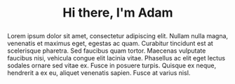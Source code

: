 # <p align="center">Hi there, I'm Adam</p>
<p>Lorem ipsum dolor sit amet, consectetur adipiscing elit. Nullam nulla magna, venenatis et maximus eget, egestas ac quam. Curabitur tincidunt est at scelerisque pharetra. Sed faucibus quam tortor. Maecenas vulputate faucibus nisi, vehicula congue elit lacinia vitae. Phasellus ac elit eget lectus sodales ornare sed vitae ex. Fusce in posuere turpis. Quisque ex neque, hendrerit a ex eu, aliquet venenatis sapien. Fusce at varius nisl.</p>





<!--
**aojrzynski/aojrzynski** is a ✨ _special_ ✨ repository because its `README.md` (this file) appears on your GitHub profile.

Here are some ideas to get you started:

- 🔭 I’m currently working on ...
- 🌱 I’m currently learning ...
- 👯 I’m looking to collaborate on ...
- 🤔 I’m looking for help with ...
- 💬 Ask me about ...
- 📫 How to reach me: ...
- 😄 Pronouns: ...
- ⚡ Fun fact: ...
-->
